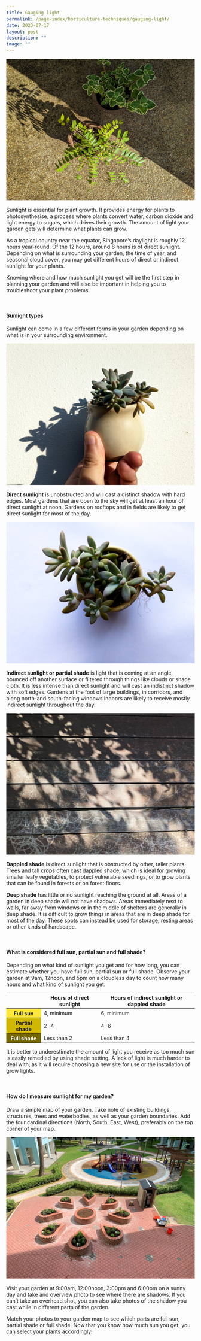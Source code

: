 ```yaml
---
title: Gauging light
permalink: /page-index/horticulture-techniques/gauging-light/
date: 2023-07-17
layout: post
description: ""
image: ""
---
```

<section>
	<img src="/images/Horti%20techniques/Light_Jacchua.jpg">
  <p>Sunlight is essential for plant growth. It provides energy for plants to photosynthesise, a process where plants convert water, carbon dioxide and light energy to sugars, which drives their growth. The amount of light your garden gets will determine what plants can grow. </p>
  <p>As a tropical country near the equator, Singapore’s daylight is roughly 12 hours year-round. Of the 12 hours, around 8 hours is of direct sunlight. Depending on what is surrounding your garden, the time of year, and seasonal cloud cover, you may get different hours of direct or indirect sunlight for your plants.</p>
	<p>Knowing where and how much sunlight you get will be the first step in planning your garden and will also be important in helping you to troubleshoot your plant problems. </p>
	<br>
</section>

<section>
	<h4>Sunlight types</h4>
  <p>Sunlight can come in a few different forms in your garden depending on what is in your surrounding environment. </p>
	<img src="/images/Horti%20techniques/light_jacchua%20(1).jpg">
	<p><b>Direct sunlight</b> is unobstructed and will cast a distinct shadow with hard edges. Most gardens that are open to the sky will get at least an hour of direct sunlight at noon. Gardens on rooftops and in fields are likely to get direct sunlight for most of the day.</p>
	<img src="/images/Horti%20techniques/light_jacchua%20(2).jpg">
	<p><b>Indirect sunlight or partial shade</b> is light that is coming at an angle, bounced off another surface or filtered through things like clouds or shade cloth. It is less intense than direct sunlight and will cast an indistinct shadow with soft edges. Gardens at the foot of large buildings, in corridors, and along north-and south-facing windows indoors are likely to receive mostly indirect sunlight throughout the day. </p>
	<img src="/images/Horti%20techniques/DappledSun_Jacchua.jpg">
	<p><b>Dappled shade</b> is direct sunlight that is obstructed by other, taller plants. Trees and tall crops often cast dappled shade, which is ideal for growing smaller leafy vegetables, to protect vulnerable seedlings, or to grow plants that can be found in forests or on forest floors.</p>
	<p><b>Deep shade</b> has little or no sunlight reaching the ground at all. Areas of a garden in deep shade will not have shadows. Areas immediately next to walls, far away from windows or in the middle of shelters are generally in deep shade. It is difficult to grow things in areas that are in deep shade for most of the day. These spots can instead be used for storage, resting areas or other kinds of hardscape. </p>
	<br>
</section>

<section>
	<h4>What is considered full sun, partial sun and full shade?</h4>
	<p>Depending on what kind of sunlight you get and for how long, you can estimate whether you have full sun, partial sun or full shade. Observe your garden at 9am, 12noon, and 5pm on a cloudless day to count how many hours and what kind of sunlight you get.</p>
	<table>
		<thead>
			<tr>
				<th></th>
				<th>Hours of direct sunlight</th>
				<th>Hours of indirect sunlight or dappled shade</th>
			</tr>
		</thead>
		<tbody>
			<tr>
				<th style="background-color:#FFE83B">Full sun</th>
				 <td>4, minimum</td>
				 <td>6, minimum</td>
			</tr>
			<tr>
				<th style="background-color:#D0B700">Partial shade</th>
				<td>2-4</td>
				<td>4-6</td>
			</tr>
			<tr>
				<th style="background-color:#746600; color:white">Full shade</th>
				<td>Less than 2</td>
				<td>Less than 4</td>
			</tr>
		</tbody>
	</table>
	<p>It is better to underestimate the amount of light you receive as too much sun is easily remedied by using shade netting. A lack of light is much harder to deal with, as it will require choosing a new site for use or the installation of grow lights. </p>
	<br>
</section>

<section>
	<h4>How do I measure sunlight for my garden?</h4>
	<p>Draw a simple map of your garden. Take note of existing buildings, structures, trees and waterbodies, as well as your garden boundaries.
Add the four cardinal directions (North, South, East, West), preferably on the top corner of your map.</p>
	<img src="/images/Garden%20design/WoodlandsZone5_JacChua.jpg">
	<p>Visit your garden at 9:00am, 12:00noon, 3:00pm and 6:00pm on a sunny day and take and overview photo to see where there are shadows. If you can’t take an overhead shot, you can also take photos of the shadow you cast while in different parts of the garden. </p>
	<p>Match your photos to your garden map to see which parts are full sun, partial shade or full shade. Now that you know how much sun you get, you can select your plants accordingly!</p>
	<br>
</section>